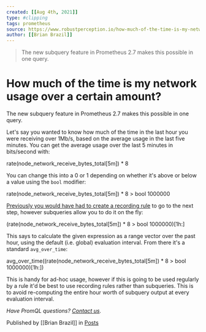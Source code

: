 ```yaml
---
created: [[Aug 4th, 2021]]
type: #clipping
tags: prometheus 
source: https://www.robustperception.io/how-much-of-the-time-is-my-network-usage-over-a-certain-amount
author: [[Brian Brazil]] 
---
```

> The new subquery feature in Prometheus 2.7 makes this possible in one query.

# How much of the time is my network usage over a certain amount?


The new subquery feature in Prometheus 2.7 makes this possible in one query.

Let's say you wanted to know how much of the time in the last hour you were receiving over 1Mb/s, based on the average usage in the last five minutes. You can get the average usage over the last 5 minutes in bits/second with:

rate(node\_network\_receive\_bytes\_total\[5m\]) \* 8

You can change this into a 0 or 1 depending on whether it's above or below a value using the `bool` modifier:

rate(node\_network\_receive\_bytes\_total\[5m\]) \* 8 > bool 1000000

[Previously you would have had to create a recording rule](https://www.robustperception.io/composing-range-vector-functions-in-promql) to go to the next step, however subqueries allow you to do it on the fly:

(rate(node\_network\_receive\_bytes\_total\[5m\]) \* 8 > bool 1000000)\[1h:\]

This says to calculate the given expression as a range vector over the past hour, using the default (i.e. global) evaluation interval. From there it's a standard `avg_over_time`:

avg\_over\_time((rate(node\_network\_receive\_bytes\_total\[5m\]) \* 8 > bool 1000000)\[1h:\])

This is handy for ad-hoc usage, however if this is going to be used regularly by a rule it'd be best to use recording rules rather than subqueries. This is to avoid re-computing the entire hour worth of subquery output at every evaluation interval.

_Have PromQL questions? [Contact us](mailto:prometheus@robustperception.io)._

Published by [[Brian Brazil]] in [Posts](https://www.robustperception.io/category/posts)
